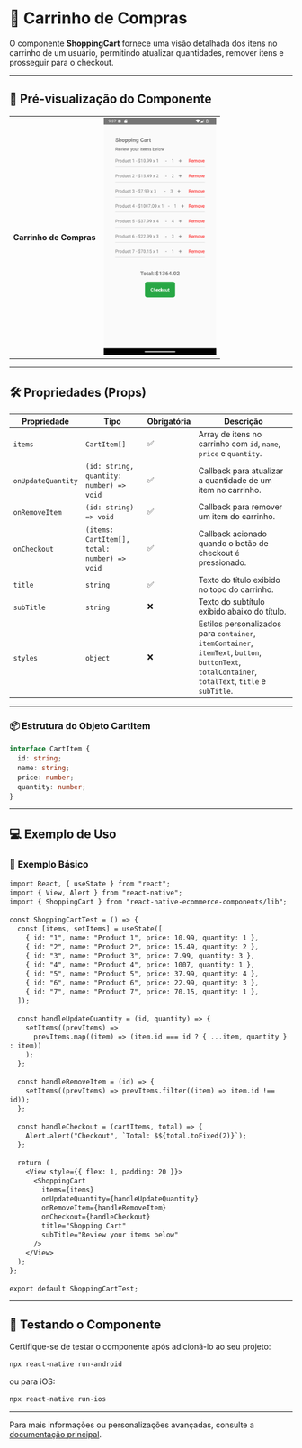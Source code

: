 # 🛒 **Carrinho de Compras**

O componente **ShoppingCart** fornece uma visão detalhada dos itens no carrinho de um usuário, permitindo atualizar quantidades, remover itens e prosseguir para o checkout.

---

## 📸 **Pré-visualização do Componente**

<table>
  <tr>
    <td><strong>Carrinho de Compras</strong></td>
    <td><img src="../../Images/ShoppingCart.png" alt="ShoppingCart" width="200"/></td>
  </tr>
</table>

---

## 🛠️ **Propriedades (Props)**

| Propriedade        | Tipo                                         | Obrigatória | Descrição                                                                                                                                          |
| ------------------ | -------------------------------------------- | ----------- | -------------------------------------------------------------------------------------------------------------------------------------------------- |
| `items`            | `CartItem[]`                                 | ✅          | Array de itens no carrinho com `id`, `name`, `price` e `quantity`.                                                                                 |
| `onUpdateQuantity` | `(id: string, quantity: number) => void`     | ✅          | Callback para atualizar a quantidade de um item no carrinho.                                                                                       |
| `onRemoveItem`     | `(id: string) => void`                       | ✅          | Callback para remover um item do carrinho.                                                                                                         |
| `onCheckout`       | `(items: CartItem[], total: number) => void` | ✅          | Callback acionado quando o botão de checkout é pressionado.                                                                                        |
| `title`            | `string`                                     | ✅          | Texto do título exibido no topo do carrinho.                                                                                                       |
| `subTitle`         | `string`                                     | ❌          | Texto do subtítulo exibido abaixo do título.                                                                                                       |
| `styles`           | `object`                                     | ❌          | Estilos personalizados para `container`, `itemContainer`, `itemText`, `button`, `buttonText`, `totalContainer`, `totalText`, `title` e `subTitle`. |

---

### 📦 **Estrutura do Objeto CartItem**

```ts
interface CartItem {
  id: string;
  name: string;
  price: number;
  quantity: number;
}
```

---

## 💻 **Exemplo de Uso**

### 📝 **Exemplo Básico**

```tsx
import React, { useState } from "react";
import { View, Alert } from "react-native";
import { ShoppingCart } from "react-native-ecommerce-components/lib";

const ShoppingCartTest = () => {
  const [items, setItems] = useState([
    { id: "1", name: "Product 1", price: 10.99, quantity: 1 },
    { id: "2", name: "Product 2", price: 15.49, quantity: 2 },
    { id: "3", name: "Product 3", price: 7.99, quantity: 3 },
    { id: "4", name: "Product 4", price: 1007, quantity: 1 },
    { id: "5", name: "Product 5", price: 37.99, quantity: 4 },
    { id: "6", name: "Product 6", price: 22.99, quantity: 3 },
    { id: "7", name: "Product 7", price: 70.15, quantity: 1 },
  ]);

  const handleUpdateQuantity = (id, quantity) => {
    setItems((prevItems) =>
      prevItems.map((item) => (item.id === id ? { ...item, quantity } : item))
    );
  };

  const handleRemoveItem = (id) => {
    setItems((prevItems) => prevItems.filter((item) => item.id !== id));
  };

  const handleCheckout = (cartItems, total) => {
    Alert.alert("Checkout", `Total: $${total.toFixed(2)}`);
  };

  return (
    <View style={{ flex: 1, padding: 20 }}>
      <ShoppingCart
        items={items}
        onUpdateQuantity={handleUpdateQuantity}
        onRemoveItem={handleRemoveItem}
        onCheckout={handleCheckout}
        title="Shopping Cart"
        subTitle="Review your items below"
      />
    </View>
  );
};

export default ShoppingCartTest;
```

---

## 🧪 **Testando o Componente**

Certifique-se de testar o componente após adicioná-lo ao seu projeto:

```sh
npx react-native run-android
```

ou para iOS:

```sh
npx react-native run-ios
```

---

Para mais informações ou personalizações avançadas, consulte a [documentação principal](../../README.md).
